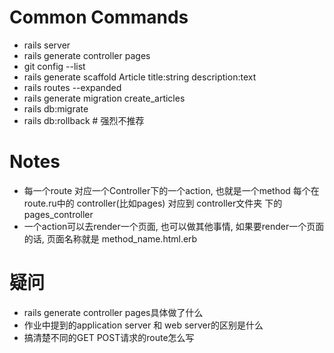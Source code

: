 # Common Commands
- rails server
- rails generate controller pages
- git config --list
- rails generate scaffold Article title:string description:text
- rails routes --expanded
- rails generate migration create_articles
- rails db:migrate
- rails db:rollback # 强烈不推荐


# Notes
-  每一个route 对应一个Controller下的一个action, 也就是一个method
   每个在route.ru中的 controller(比如pages) 对应到 controller文件夹 下的pages_controller
-  一个action可以去render一个页面, 也可以做其他事情, 如果要render一个页面的话, 页面名称就是
   method_name.html.erb

# 疑问
- rails generate controller pages具体做了什么
- 作业中提到的application server 和 web server的区别是什么
- 搞清楚不同的GET POST请求的route怎么写

